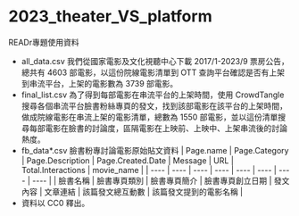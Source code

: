 # 2023_theater_VS_platform
READr專題使用資料
* all_data.csv 我們從國家電影及文化視聽中心下載 2017/1-2023/9 票房公告，總共有 4603 部電影，以這份院線電影清單到 OTT 查詢平台確認是否有上架到串流平台，上架的電影數為 3739 部電影。
* final_list.csv 為了得到每部電影在串流平台的上架時間，使用 CrowdTangle 搜尋各個串流平台臉書粉絲專頁的發文，找到該部電影在該平台的上架時間，做成院線電影在串流上架的電影清單，總數為 1550 部電影，並以這份清單搜尋每部電影在臉書的討論度，區隔電影在上映前、上映中、上架串流後的討論熱度。
* fb_data*.csv 臉書粉專討論電影原始貼文資料
|  Page.name   |  Page.Category   |  Page.Description   |  Page.Created.Date   |  Message   |  URL   |  Total.Interactions   | movie_name  |
|  ----  |  ----  |  ----  |  ----  |  ----  |  ----  |  ----  | ----  |
| 臉書名稱  | 臉書專頁類別  | 臉書專頁簡介  | 臉書專頁創立日期  | 發文內容  | 文章連結  | 該篇發文總互動數  | 該篇發文提到的電影名稱 |
* 資料以 CC0 釋出。
